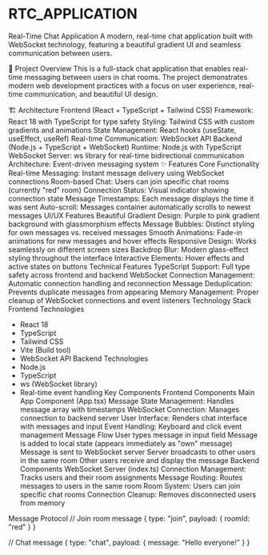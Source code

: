 # RTC_APPLICATION
Real-Time Chat Application
A modern, real-time chat application built with WebSocket technology, featuring a beautiful gradient UI and seamless communication between users.

🚀 Project Overview
This is a full-stack chat application that enables real-time messaging between users in chat rooms. The project demonstrates modern web development practices with a focus on user experience, real-time communication, and beautiful UI design.

🏗️ Architecture
Frontend (React + TypeScript + Tailwind CSS)
Framework: React 18 with TypeScript for type safety
Styling: Tailwind CSS with custom gradients and animations
State Management: React hooks (useState, useEffect, useRef)
Real-time Communication: WebSocket API
Backend (Node.js + TypeScript + WebSocket)
Runtime: Node.js with TypeScript
WebSocket Server: ws library for real-time bidirectional communication
Architecture: Event-driven messaging system
✨ Features
Core Functionality
Real-time Messaging: Instant message delivery using WebSocket connections
Room-based Chat: Users can join specific chat rooms (currently "red" room)
Connection Status: Visual indicator showing connection state
Message Timestamps: Each message displays the time it was sent
Auto-scroll: Messages container automatically scrolls to newest messages
UI/UX Features
Beautiful Gradient Design: Purple to pink gradient background with glassmorphism effects
Message Bubbles: Distinct styling for own messages vs. received messages
Smooth Animations: Fade-in animations for new messages and hover effects
Responsive Design: Works seamlessly on different screen sizes
Backdrop Blur: Modern glass-effect styling throughout the interface
Interactive Elements: Hover effects and active states on buttons
Technical Features
TypeScript Support: Full type safety across frontend and backend
WebSocket Connection Management: Automatic connection handling and reconnection
Message Deduplication: Prevents duplicate messages from appearing
Memory Management: Proper cleanup of WebSocket connections and event listeners
 Technology Stack
Frontend Technologies
- React 18
- TypeScript
- Tailwind CSS
- Vite (Build tool)
- WebSocket API
Backend Technologies
- Node.js
- TypeScript
- ws (WebSocket library)
- Real-time event handling
   Key Components
Frontend Components
Main App Component (App.tsx)
Message State Management: Handles message array with timestamps
WebSocket Connection: Manages connection to backend server
User Interface: Renders chat interface with messages and input
Event Handling: Keyboard and click event management
Message Flow
User types message in input field
Message is added to local state (appears immediately as "own" message)
Message is sent to WebSocket server
Server broadcasts to other users in the same room
Other users receive and display the message
Backend Components
WebSocket Server (index.ts)
Connection Management: Tracks users and their room assignments
Message Routing: Routes messages to users in the same room
Room System: Users can join specific chat rooms
Connection Cleanup: Removes disconnected users from memory

Message Protocol
// Join room message
{
  type: "join",
  payload: {
    roomId: "red"
  }
}

// Chat message
{
  type: "chat", 
  payload: {
    message: "Hello everyone!"
  }
}

  
